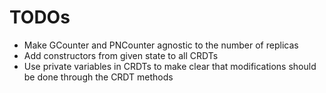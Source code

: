 # TODOs

- Make GCounter and PNCounter agnostic to the number of replicas
- Add constructors from given state to all CRDTs
- Use private variables in CRDTs to make clear that modifications should be done through the CRDT methods
